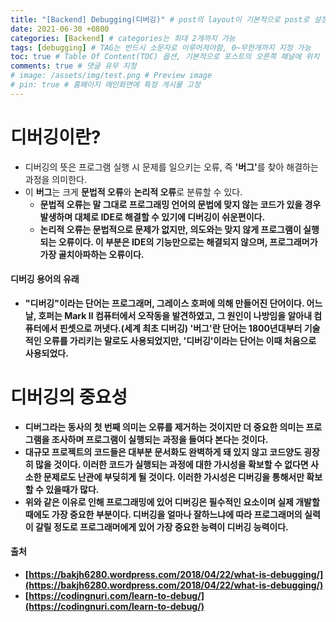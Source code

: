 ```yaml
---
title: "[Backend] Debugging(디버깅)" # post의 layout이 기본적으로 post로 설정되어있어서 Front Matter에 따로 layout변수를 만들어 주지 않아도 됨
date: 2021-06-30 +0800
categories: [Backend] # categories는 최대 2개까지 가능
tags: [debugging] # TAG는 반드시 소문자로 이루어져야함, 0~무한개까지 지정 가능
toc: true # Table Of Content(TOC) 옵션, 기본적으로 포스트의 오른쪽 패널에 위치
comments: true # 댓글 유무 지정
# image: /assets/img/test.png # Preview image
# pin: true # 홈페이지 메인화면에 특정 게시물 고정
---
```


# 디버깅이란?
- 디버깅의 뜻은 프로그램 실행 시 문제를 일으키는 오류, 즉 <b>'버그'</b>를 찾아 해결하는 과정을 의미한다.
- 이 <b>버그</b>는 크게 <b>문법적 오류</b>와 <b>논리적 오류</b>로 분류할 수 있다.
    - <b>문법적 오류<b>는 말 그대로 프로그래밍 언어의 문법에 맞지 않는 코드가 있을 경우 발생하며 대체로 IDE로 해결할 수 있기에 디버깅이 쉬운편이다.
    - <b>논리적 오류</b>는 문법적으로 문제가 없지만, 의도와는 맞지 않게 프로그램이 실행되는 오류이다. 이 부분은 IDE의 기능만으로는 해결되지 않으며, 프로그래머가 가장 골치아파하는 오류이다.

#### 디버깅 용어의 유래
- "디버깅"이라는 단어는 프로그래머, 그레이스 호퍼에 의해 만들어진 단어이다. 어느 날, 호퍼는 Mark Ⅱ 컴퓨터에서 오작동을 발견하였고, 그 원인이 나방임을 알아내 컴퓨터에서 핀셋으로 꺼냇다.(세계 최초 디버깅) '버그'란 단어는 1800년대부터 기술적인 오류를 가리키는 말로도 사용되었지만, '디버깅'이라는 단어는 이때 처음으로 사용되었다.

# 디버깅의 중요성
- <b>디버그라는 동사의 첫 번째 의미는 오류를 제거하는 것이지만 더 중요한 의미는 프로그램을 조사하며 프로그램이 실행되는 과정을 들여다 본다는 것이다.</b>
- 대규모 프로젝트의 코드들은 대부분 문서화도 완벽하게 돼 있지 않고 코드양도 굉장히 많을 것이다. 이러한 코드가 실행되는 과정에 대한 가시성을 확보할 수 없다면 사소한 문제로도 난관에 부딪히게 될 것이다. 이러한 가시성은 디버깅을 통해서만 확보할 수 있을때가 많다.
- 위와 같은 이유로 인해 프로그래밍에 있어 디버깅은 필수적인 요소이며 실제 개발할 때에도 가장 중요한 부분이다. 디버깅을 얼마나 잘하느냐에 따라 프로그래머의 실력이 갈릴 정도로 프로그래머에게 있어 가장 중요한 능력이 디버깅 능력이다.

#### 출처
- [https://bakjh6280.wordpress.com/2018/04/22/what-is-debugging/](https://bakjh6280.wordpress.com/2018/04/22/what-is-debugging/)
- [https://codingnuri.com/learn-to-debug/](https://codingnuri.com/learn-to-debug/)